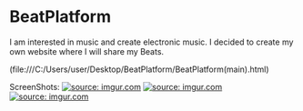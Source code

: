 # BeatPlatform

I am interested in music and create electronic music. I decided to create my own website where I will share my Beats.

(file:///C:/Users/user/Desktop/BeatPlatform/BeatPlatform(main).html)

ScreenShots:
<a href="https://imgur.com/eBojL3W"><img src="https://i.imgur.com/eBojL3W.png" title="source: imgur.com" /></a>
<a href="https://imgur.com/YF5bXwn"><img src="https://i.imgur.com/YF5bXwn.png" title="source: imgur.com" /></a>
<a href="https://imgur.com/Zxy0zoN"><img src="https://i.imgur.com/Zxy0zoN.png" title="source: imgur.com" /></a>
